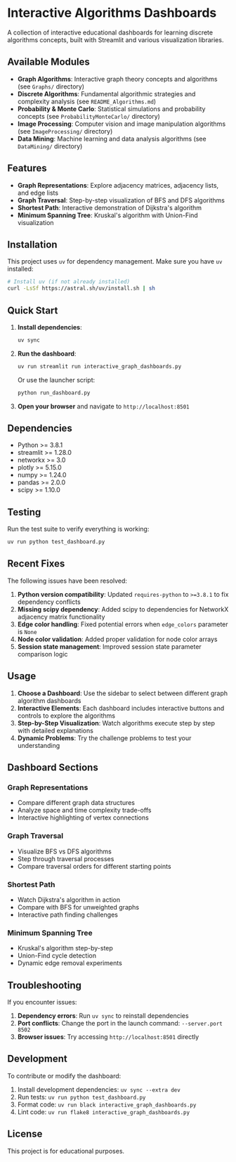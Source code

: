 # Interactive Algorithms Dashboards

A collection of interactive educational dashboards for learning discrete algorithms concepts, built with Streamlit and various visualization libraries.

## Available Modules

- **Graph Algorithms**: Interactive graph theory concepts and algorithms (see `Graphs/` directory)
- **Discrete Algorithms**: Fundamental algorithmic strategies and complexity analysis (see `README_Algorithms.md`)
- **Probability & Monte Carlo**: Statistical simulations and probability concepts (see `ProbabilityMonteCarlo/` directory)
- **Image Processing**: Computer vision and image manipulation algorithms (see `ImageProcessing/` directory)
- **Data Mining**: Machine learning and data analysis algorithms (see `DataMining/` directory)

## Features

- **Graph Representations**: Explore adjacency matrices, adjacency lists, and edge lists
- **Graph Traversal**: Step-by-step visualization of BFS and DFS algorithms
- **Shortest Path**: Interactive demonstration of Dijkstra's algorithm
- **Minimum Spanning Tree**: Kruskal's algorithm with Union-Find visualization

## Installation

This project uses `uv` for dependency management. Make sure you have `uv` installed:

```bash
# Install uv (if not already installed)
curl -LsSf https://astral.sh/uv/install.sh | sh
```

## Quick Start

1. **Install dependencies**:
   ```bash
   uv sync
   ```

2. **Run the dashboard**:
   ```bash
   uv run streamlit run interactive_graph_dashboards.py
   ```

   Or use the launcher script:
   ```bash
   python run_dashboard.py
   ```

3. **Open your browser** and navigate to `http://localhost:8501`

## Dependencies

- Python >= 3.8.1
- streamlit >= 1.28.0
- networkx >= 3.0
- plotly >= 5.15.0
- numpy >= 1.24.0
- pandas >= 2.0.0
- scipy >= 1.10.0

## Testing

Run the test suite to verify everything is working:

```bash
uv run python test_dashboard.py
```

## Recent Fixes

The following issues have been resolved:

1. **Python version compatibility**: Updated `requires-python` to `>=3.8.1` to fix dependency conflicts
2. **Missing scipy dependency**: Added scipy to dependencies for NetworkX adjacency matrix functionality
3. **Edge color handling**: Fixed potential errors when `edge_colors` parameter is `None`
4. **Node color validation**: Added proper validation for node color arrays
5. **Session state management**: Improved session state parameter comparison logic

## Usage

1. **Choose a Dashboard**: Use the sidebar to select between different graph algorithm dashboards
2. **Interactive Elements**: Each dashboard includes interactive buttons and controls to explore the algorithms
3. **Step-by-Step Visualization**: Watch algorithms execute step by step with detailed explanations
4. **Dynamic Problems**: Try the challenge problems to test your understanding

## Dashboard Sections

### Graph Representations
- Compare different graph data structures
- Analyze space and time complexity trade-offs
- Interactive highlighting of vertex connections

### Graph Traversal
- Visualize BFS vs DFS algorithms
- Step through traversal processes
- Compare traversal orders for different starting points

### Shortest Path
- Watch Dijkstra's algorithm in action
- Compare with BFS for unweighted graphs
- Interactive path finding challenges

### Minimum Spanning Tree
- Kruskal's algorithm step-by-step
- Union-Find cycle detection
- Dynamic edge removal experiments

## Troubleshooting

If you encounter issues:

1. **Dependency errors**: Run `uv sync` to reinstall dependencies
2. **Port conflicts**: Change the port in the launch command: `--server.port 8502`
3. **Browser issues**: Try accessing `http://localhost:8501` directly

## Development

To contribute or modify the dashboard:

1. Install development dependencies: `uv sync --extra dev`
2. Run tests: `uv run python test_dashboard.py`
3. Format code: `uv run black interactive_graph_dashboards.py`
4. Lint code: `uv run flake8 interactive_graph_dashboards.py`

## License

This project is for educational purposes. 